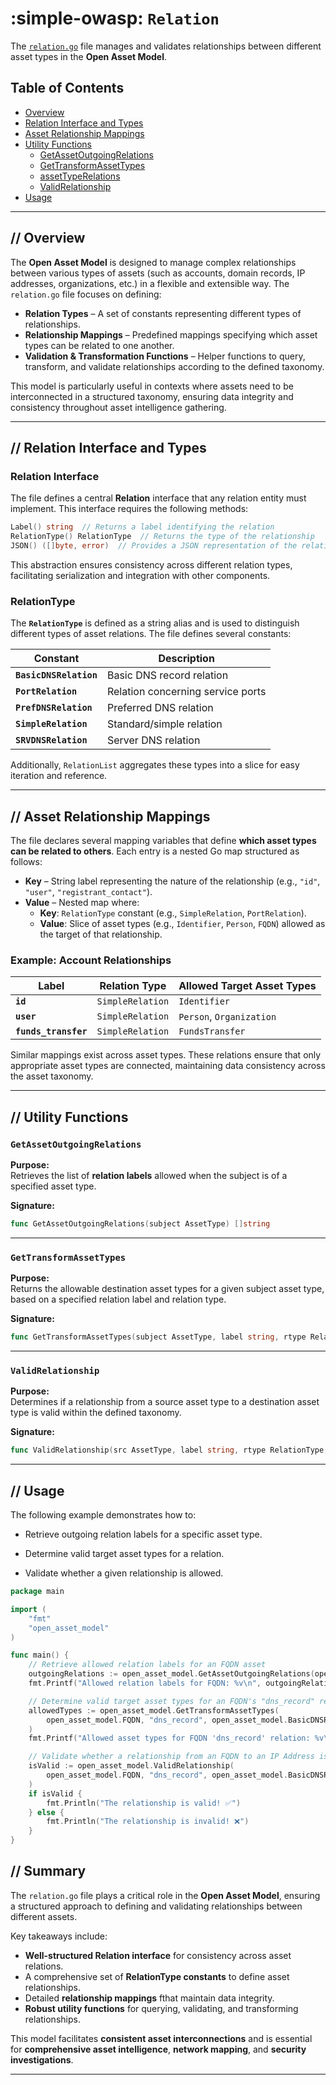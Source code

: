 # :simple-owasp: `Relation`

The [`relation.go`](https://github.com/owasp-amass/open-asset-model/blob/master/relation.go) file manages and validates relationships between different asset types in the **Open Asset Model**.



## Table of Contents 

- [Overview](#overview)
- [Relation Interface and Types](#relation-interface-and-types)
- [Asset Relationship Mappings](#asset-relationship-mappings)
- [Utility Functions](#utility-functions)
  - [GetAssetOutgoingRelations](#getassetoutgoingrelations)
  - [GetTransformAssetTypes](#gettransformassettypes)
  - [assetTypeRelations](#assettyperelations)
  - [ValidRelationship](#validrelationship)
- [Usage](#usage)

---

## **//** Overview

The **Open Asset Model** is designed to manage complex relationships between various types of assets (such as accounts, domain records, IP addresses, organizations, etc.) in a flexible and extensible way. The `relation.go` file focuses on defining:

- **Relation Types** – A set of constants representing different types of relationships.
- **Relationship Mappings** – Predefined mappings specifying which asset types can be related to one another.
- **Validation & Transformation Functions** – Helper functions to query, transform, and validate relationships according to the defined taxonomy.

This model is particularly useful in contexts where assets need to be interconnected in a structured taxonomy, ensuring data integrity and consistency throughout asset intelligence gathering.

---

## **//** Relation Interface and Types

### Relation Interface

The file defines a central **Relation** interface that any relation entity must implement. This interface requires the following methods:

```go
Label() string  // Returns a label identifying the relation
RelationType() RelationType  // Returns the type of the relationship
JSON() ([]byte, error)  // Provides a JSON representation of the relation
```

This abstraction ensures consistency across different relation types, facilitating serialization and integration with other components.

### RelationType

The **`RelationType`** is defined as a string alias and is used to distinguish different types of asset relations. The file defines several constants:

| **Constant**                 | **Description**                    |
|------------------------------|------------------------------------|
| **`BasicDNSRelation`**       | Basic DNS record relation          | 
| **`PortRelation`**           | Relation concerning service ports  | 
| **`PrefDNSRelation`**        | Preferred DNS relation             |
| **`SimpleRelation`**         | Standard/simple relation           | 
| **`SRVDNSRelation`**         | Server DNS relation                |

Additionally, `RelationList` aggregates these types into a slice for easy iteration and reference.

---

## **//** Asset Relationship Mappings

The file declares several mapping variables that define **which asset types can be related to others**. Each entry is a nested Go map structured as follows:

- **Key** – String label representing the nature of the relationship (e.g., `"id"`, `"user"`, `"registrant_contact"`).
- **Value** – Nested map where:
    + **Key**: `RelationType` constant (e.g., `SimpleRelation`, `PortRelation`).
    + **Value**: Slice of asset types (e.g., `Identifier`, `Person`, `FQDN`) allowed as the target of that relationship.

### Example: Account Relationships

| **Label**              | **Relation Type**   | **Allowed Target Asset Types**        |
|------------------------|---------------------|---------------------------------------|
| **`id`**               | `SimpleRelation`    | `Identifier`                          |
| **`user`**             | `SimpleRelation`    | `Person`, `Organization`              |
| **`funds_transfer`**   | `SimpleRelation`    | `FundsTransfer`                       |

Similar mappings exist across asset types. These relations ensure that only appropriate asset types are connected, maintaining data consistency across the asset taxonomy.

---

## **//** Utility Functions

### `GetAssetOutgoingRelations`

**Purpose:**  
Retrieves the list of **relation labels** allowed when the subject is of a specified asset type.

**Signature:**  
```go
func GetAssetOutgoingRelations(subject AssetType) []string
```
---

### `GetTransformAssetTypes`

**Purpose:**  
Returns the allowable destination asset types for a given subject asset type, based on a specified relation label and relation type.

**Signature:**  
```go
func GetTransformAssetTypes(subject AssetType, label string, rtype RelationType) []AssetType
```

---

### `ValidRelationship`

**Purpose:**  
Determines if a relationship from a source asset type to a destination asset type is valid within the defined taxonomy.

**Signature:**  
```go
func ValidRelationship(src AssetType, label string, rtype RelationType, destination AssetType) bool
```

---

## **//** Usage

The following example demonstrates how to:

- Retrieve outgoing relation labels for a specific asset type.

- Determine valid target asset types for a relation.

- Validate whether a given relationship is allowed.

```go
package main

import (
    "fmt"
    "open_asset_model" 
)

func main() {
    // Retrieve allowed relation labels for an FQDN asset
    outgoingRelations := open_asset_model.GetAssetOutgoingRelations(open_asset_model.FQDN)
    fmt.Printf("Allowed relation labels for FQDN: %v\n", outgoingRelations)

    // Determine valid target asset types for an FQDN's "dns_record" relation
    allowedTypes := open_asset_model.GetTransformAssetTypes(
        open_asset_model.FQDN, "dns_record", open_asset_model.BasicDNSRelation,
    )
    fmt.Printf("Allowed asset types for FQDN 'dns_record' relation: %v\n", allowedTypes)

    // Validate whether a relationship from an FQDN to an IP Address is allowed
    isValid := open_asset_model.ValidRelationship(
        open_asset_model.FQDN, "dns_record", open_asset_model.BasicDNSRelation, open_asset_model.IPAddress,
    )
    if isValid {
        fmt.Println("The relationship is valid! ✅")
    } else {
        fmt.Println("The relationship is invalid! ❌")
    }
}
```

## **//** Summary

The `relation.go` file plays a critical role in the **Open Asset Model**, ensuring a structured approach to defining and validating relationships between different assets. 

Key takeaways include:

- **Well-structured Relation interface** for consistency across asset relations.
- A comprehensive set of **RelationType constants** to define asset relationships.
- Detailed **relationship mappings** fthat maintain data integrity.
- **Robust utility functions** for  querying, validating, and transforming relationships.

This model facilitates **consistent asset interconnections** and is essential for **comprehensive asset intelligence**, **network mapping**, and **security investigations**.

---
